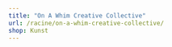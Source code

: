 ```yaml
---
title: "On A Whim Creative Collective"
url: /racine/on-a-whim-creative-collective/
shop: Kunst
---
```

